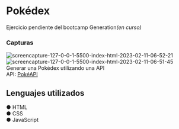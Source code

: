 <h1>Pokédex</h1>
Ejercicio pendiente del bootcamp Generation<i>(en curso)</i>

<br>
<h3>Capturas</h3>

<img src="https://i.ibb.co/tBcd3Q5/screencapture-127-0-0-1-5500-index-html-2023-02-11-06-52-21.png" alt="screencapture-127-0-0-1-5500-index-html-2023-02-11-06-52-21">
<img src="https://i.ibb.co/gW5cvk2/screencapture-127-0-0-1-5500-index-html-2023-02-11-06-51-45.png" alt="screencapture-127-0-0-1-5500-index-html-2023-02-11-06-51-45"><br>
Generar una Pokédex utilizando una API<br>
API: <a href="https://pokeapi.co">PokéAPI</a>
<h2>Lenguajes utilizados</h2>
● HTML<br>
● CSS<br>
● JavaScript<br>
